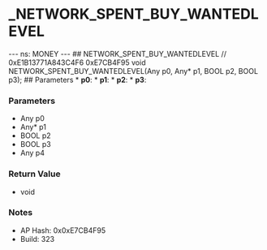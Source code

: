 # _NETWORK_SPENT_BUY_WANTEDLEVEL

--- ns: MONEY --- ## NETWORK_SPENT_BUY_WANTEDLEVEL  // 0xE1B13771A843C4F6 0xE7CB4F95 void NETWORK_SPENT_BUY_WANTEDLEVEL(Any p0, Any* p1, BOOL p2, BOOL p3);   ## Parameters * **p0**: * **p1**: * **p2**: * **p3**:

### Parameters
* Any p0
* Any* p1
* BOOL p2
* BOOL p3
* Any p4

### Return Value
* void

### Notes
* AP Hash: 0x0xE7CB4F95
* Build: 323

